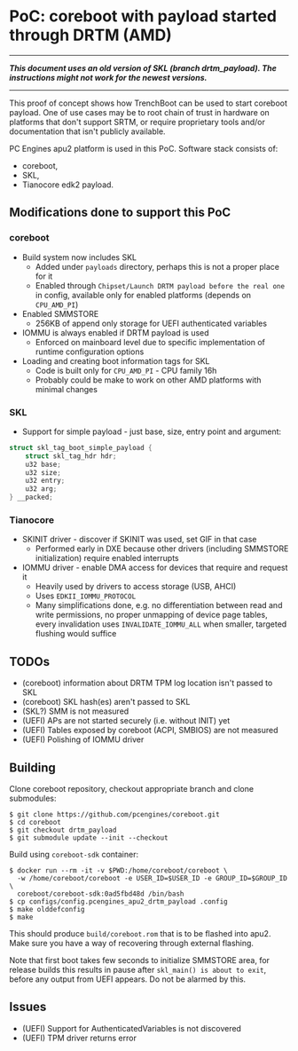 # PoC: coreboot with payload started through DRTM (AMD)

***
***This document uses an old version of SKL (branch drtm_payload).
The instructions might not work for the newest versions.***
***
This proof of concept shows how TrenchBoot can be used to start coreboot
payload. One of use cases may be to root chain of trust in hardware on platforms
that don't support SRTM, or require proprietary tools and/or documentation that
isn't publicly available.

PC Engines apu2 platform is used in this PoC. Software stack consists of:

- coreboot,
- SKL,
- Tianocore edk2 payload.

## Modifications done to support this PoC

### coreboot

- Build system now includes SKL
  - Added under `payloads` directory, perhaps this is not a proper place for it
  - Enabled through `Chipset/Launch DRTM payload before the real one` in config,
    available only for enabled platforms (depends on `CPU_AMD_PI`)
- Enabled SMMSTORE
  - 256KB of append only storage for UEFI authenticated variables
- IOMMU is always enabled if DRTM payload is used
  - Enforced on mainboard level due to specific implementation of runtime
    configuration options
- Loading and creating boot information tags for SKL
  - Code is built only for `CPU_AMD_PI` - CPU family 16h
  - Probably could be make to work on other AMD platforms with minimal changes

### SKL

- Support for simple payload - just base, size, entry point and argument:

```c
struct skl_tag_boot_simple_payload {
    struct skl_tag_hdr hdr;
    u32 base;
    u32 size;
    u32 entry;
    u32 arg;
} __packed;
```

### Tianocore

- SKINIT driver - discover if SKINIT was used, set GIF in that case
  - Performed early in DXE because other drivers (including SMMSTORE
    initialization) require enabled interrupts
- IOMMU driver - enable DMA access for devices that require and request it
  - Heavily used by drivers to access storage (USB, AHCI)
  - Uses `EDKII_IOMMU_PROTOCOL`
  - Many simplifications done, e.g. no differentiation between read and write
    permissions, no proper unmapping of device page tables, every invalidation
    uses `INVALIDATE_IOMMU_ALL` when smaller, targeted flushing would suffice

## TODOs

- (coreboot) information about DRTM TPM log location isn't passed to SKL
- (coreboot) SKL hash(es) aren't passed to SKL
- (SKL?) SMM is not measured
- (UEFI) APs are not started securely (i.e. without INIT) yet
- (UEFI) Tables exposed by coreboot (ACPI, SMBIOS) are not measured
- (UEFI) Polishing of IOMMU driver

## Building

Clone coreboot repository, checkout appropriate branch and clone submodules:

```shell
$ git clone https://github.com/pcengines/coreboot.git
$ cd coreboot
$ git checkout drtm_payload
$ git submodule update --init --checkout
```

Build using `coreboot-sdk` container:

```shell
$ docker run --rm -it -v $PWD:/home/coreboot/coreboot \
  -w /home/coreboot/coreboot -e USER_ID=$USER_ID -e GROUP_ID=$GROUP_ID \
  coreboot/coreboot-sdk:0ad5fbd48d /bin/bash
$ cp configs/config.pcengines_apu2_drtm_payload .config
$ make olddefconfig
$ make
```

This should produce `build/coreboot.rom` that is to be flashed into apu2. Make
sure you have a way of recovering through external flashing.

Note that first boot takes few seconds to initialize SMMSTORE area, for release
builds this results in pause after `skl_main() is about to exit`, before any
output from UEFI appears. Do not be alarmed by this.

## Issues

- (UEFI) Support for AuthenticatedVariables is not discovered
- (UEFI) TPM driver returns error
